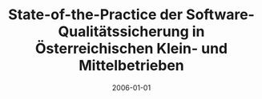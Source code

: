 ---
abstract: ''
authors:
- Stefan Toth
date: '2006-01-01'
featured: false
publication_types:
- '7'
publishDate: '2006-01-01'
title: State-of-the-Practice der Software-Qualitätssicherung in Österreichischen Klein-
  und Mittelbetrieben
url_pdf: ''
---